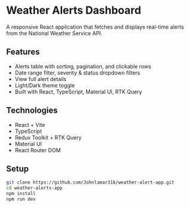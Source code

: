 # Weather Alerts Dashboard

A responsive React application that fetches and displays real-time alerts from the National Weather Service API.

## Features

- Alerts table with sorting, pagination, and clickable rows
- Date range filter, severity & status dropdown filters
- View full alert details
- Light/Dark theme toggle
- Built with React, TypeScript, Material UI, RTK Query

## Technologies

- React + Vite
- TypeScript
- Redux Toolkit + RTK Query
- Material UI
- React Router DOM

## Setup

```bash
git clone https://github.com/Johnlamar316/weather-alert-app.git
cd weather-alerts-app
npm install
npm run dev
